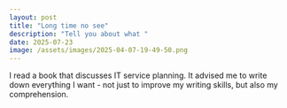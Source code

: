 ```yaml
---
layout: post
title: "Long time no see"
description: "Tell you about what "
date: 2025-07-23
image: /assets/images/2025-04-07-19-49-50.png
---
```


I read a book that discusses IT service planning. It advised me to write down everything I want - not just to improve my writing skills, but also my comprehension.
